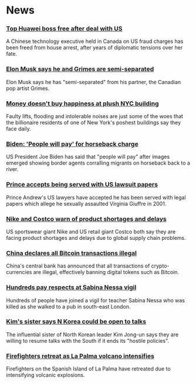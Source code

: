 # News
### [Top Huawei boss free after deal with US](https://www.bbc.com/news/world-us-canada-58682998)
A Chinese technology executive held in Canada on US fraud charges has been freed from house arrest, after years of diplomatic tensions over her fate.
### [Elon Musk says he and Grimes are semi-separated](https://www.bbc.com/news/world-us-canada-58684724)
Elon Musk says he has "semi-separated" from his partner, the Canadian pop artist Grimes.
### [Money doesn't buy happiness at plush NYC building](https://www.bbc.com/news/world-us-canada-58683002)
Faulty lifts, flooding and intolerable noises are just some of the woes that the billionaire residents of one of New York's poshest buildings say they face daily. 
### [Biden: 'People will pay' for horseback charge](https://www.bbc.com/news/world-us-canada-58685575)
US President Joe Biden has said that "people will pay" after images emerged showing border agents corralling migrants on horseback back to a river. 
### [Prince accepts being served with US lawsuit papers](https://www.bbc.com/news/uk-58682356)
Prince Andrew's US lawyers have accepted he has been served with legal papers which allege he sexually assaulted Virginia Giuffre in 2001. 
### [Nike and Costco warn of product shortages and delays](https://www.bbc.com/news/business-58685889)
US sportswear giant Nike and US retail giant Costco both say they are facing product shortages and delays due to global supply chain problems. 
### [China declares all Bitcoin transactions illegal](https://www.bbc.com/news/technology-58678907)
China's central bank has announced that all transactions of crypto-currencies are illegal, effectively banning digital tokens such as Bitcoin.
### [Hundreds pay respects at Sabina Nessa vigil](https://www.bbc.com/news/uk-england-london-58684030)
Hundreds of people have joined a vigil for teacher Sabina Nessa who was killed as she walked to a pub in south-east London.
### [Kim's sister says N Korea could be open to talks](https://www.bbc.com/news/world-asia-58675703)
The influential sister of North Korean leader Kim Jong-un says they are willing to resume talks with the South if it ends its "hostile policies".
### [Firefighters retreat as La Palma volcano intensifies](https://www.bbc.com/news/world-europe-58683718)
Firefighters on the Spanish Island of La Palma have retreated due to intensifying volcanic explosions. 
